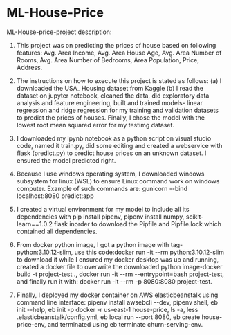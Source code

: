 # ML-House-Price

ML-House-price-project description:

1.  This project was on predicting the prices of house based on following features: Avg. Area Income, Avg. Area House Age, Avg. Area Number of Rooms, Avg. Area Number of Bedrooms, Area Population, Price, Address.

2.  The instructions on how to execute this project is stated as follows: (a) I downloaded the USA_ Housing dataset from Kaggle (b) I read the dataset on jupyter notebook, cleaned the data, did exploratory data analysis and feature engineering, built and trained models- linear regression and ridge regression for my training and validation datasets to predict the prices of houses. Finally, I chose the model with the lowest root mean squared error for my testimg dataset.

3.  I downloaded my ipynb notebook as a python script on visual studio code, named it train.py, did some editing and created a webservice with flask (predict.py) to predict house prices on an unknown dataset. I ensured the model predicted right.

4.  Because I use windows operating system, I downloaded windows subsystem for linux (WSL) to ensure Linux command work on windows computer. Example of such commands are: gunicorn --bind localhost:8080 predict:app

5.  I created a virtual environment for my model to include all its dependencies with pip install pipenv, pipenv install numpy, scikit-learn==1.0.2 flask inorder to download the Pipfile and Pipfile.lock which contained all dependencies.

6.  From docker python image, I got a python image with tag- python:3.10.12-slim, use this code:docker run -it --rm python:3.10.12-slim to download it while I ensured my docker desktop was up and running, created a docker file to overwrite the downloaded python image-docker build -t project-test ., docker run -it --rm --entrypoint=bash project-test, and finally run it with: docker run -it --rm -p 8080:8080 project-test.

7.  Finally, I deployed my docker container on AWS elasticbeanstalk using command line interface: pipenv install awsebcli --dev, pipenv shell, eb init --help, eb init -p docker -r us-east-1 house-price, ls -a, less .elasticbeanstalk/config.yml, eb local run --port 8080, eb create house-price-env, and terminated using eb terminate churn-serving-env.
